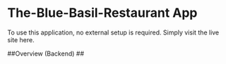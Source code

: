 # The-Blue-Basil-Restaurant App

To use this application, no external setup is required. Simply visit the live site here.

##Overview (Backend) ##

